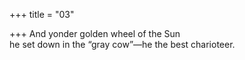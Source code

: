 +++
title = "03"

+++
And yonder golden wheel of the Sun  
he set down in the “gray cow”—he the best charioteer.  